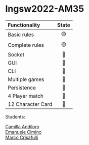# Ingsw2022-AM35

| Functionality     |                       State                        |
|:------------------|:--------------------------------------------------:|
| Basic rules       | 🟡 |
| Complete rules    | 🟡 |
| Socket            | 🔴 |
| GUI               | 🔴 |
| CLI               | 🔴 |
| Multiple games    | 🔴 |
| Persistence       | 🔴 |
| 4 Player match    | 🔴 |
| 12 Character Card            | 🔴 |


Students:

[Camilla Andiloro](camilla.andiloro@mail.polimi.it)   
[Emanuele Cimino](emanuele.cimino@mail.polimi.it)   
[Marco Crisafulli](marco.crisafulli@mail.polimi.it)  